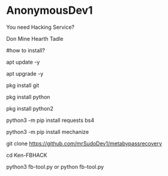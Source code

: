 # AnonymousDev1



You need Hacking Service?

Don Mine Hearth Tadle





#how to install?

apt update -y

apt upgrade -y

pkg install git

pkg install python 

pkg install python2


python3 -m pip install requests bs4


python3 -m pip install mechanize


git clone https://github.com/mrSudoDev1/metabypassrecovery

cd Ken-FBHACK

python3 fb-tool.py or python fb-tool.py

